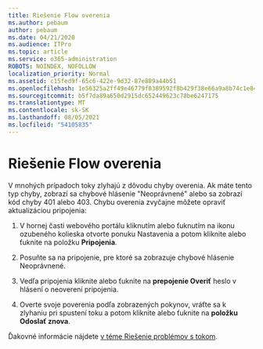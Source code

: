 ```yaml
---
title: Riešenie Flow overenia
ms.author: pebaum
author: pebaum
ms.date: 04/21/2020
ms.audience: ITPro
ms.topic: article
ms.service: o365-administration
ROBOTS: NOINDEX, NOFOLLOW
localization_priority: Normal
ms.assetid: c15fed9f-65c6-422e-9d32-87e889a44b51
ms.openlocfilehash: 1e56325a2ff49e46779f0389592f8b429f38e66a9a8b74c1e84742768ce25437
ms.sourcegitcommit: b5f7da89a650d2915dc652449623c78be6247175
ms.translationtype: MT
ms.contentlocale: sk-SK
ms.lasthandoff: 08/05/2021
ms.locfileid: "54105835"
---
```

# <a name="troubleshoot-flow-authentication-errors"></a>Riešenie Flow overenia

V mnohých prípadoch toky zlyhajú z dôvodu chyby overenia. Ak máte tento typ chyby, zobrazí sa chybové hlásenie "Neoprávnené" alebo sa zobrazí kód chyby 401 alebo 403. Chybu overenia zvyčajne môžete opraviť aktualizáciou pripojenia:
  
1. V hornej časti webového portálu kliknutím alebo ťuknutím na ikonu ozubeného kolieska otvorte ponuku Nastavenia a potom kliknite alebo ťuknite na položku **Pripojenia**.
    
2. Posuňte sa na pripojenie, pre ktoré sa zobrazuje chybové hlásenie Neoprávnené.
    
3. Vedľa pripojenia kliknite alebo ťuknite na **prepojenie Overiť** heslo v hlásení o neoverení pripojenia. 
    
4. Overte svoje poverenia podľa zobrazených pokynov, vráťte sa k zlyhaniu pri spustení toku a potom kliknite alebo ťuknite na **položku Odoslať znova**.
    
Ďakovné informácie nájdete [v téme Riešenie problémov s tokom](https://go.microsoft.com/fwlink/?linkid=872110).
  

